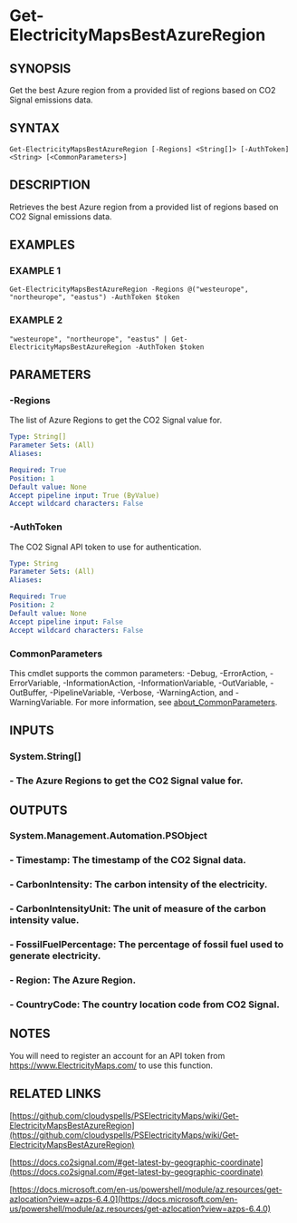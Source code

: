 # Get-ElectricityMapsBestAzureRegion

## SYNOPSIS
Get the best Azure region from a provided list of regions based on CO2 Signal emissions data.

## SYNTAX

```
Get-ElectricityMapsBestAzureRegion [-Regions] <String[]> [-AuthToken] <String> [<CommonParameters>]
```

## DESCRIPTION
Retrieves the best Azure region from a provided list of regions based on CO2 Signal emissions data.

## EXAMPLES

### EXAMPLE 1
```
Get-ElectricityMapsBestAzureRegion -Regions @("westeurope", "northeurope", "eastus") -AuthToken $token
```

### EXAMPLE 2
```
"westeurope", "northeurope", "eastus" | Get-ElectricityMapsBestAzureRegion -AuthToken $token
```

## PARAMETERS

### -Regions
The list of Azure Regions to get the CO2 Signal value for.

```yaml
Type: String[]
Parameter Sets: (All)
Aliases:

Required: True
Position: 1
Default value: None
Accept pipeline input: True (ByValue)
Accept wildcard characters: False
```

### -AuthToken
The CO2 Signal API token to use for authentication.

```yaml
Type: String
Parameter Sets: (All)
Aliases:

Required: True
Position: 2
Default value: None
Accept pipeline input: False
Accept wildcard characters: False
```

### CommonParameters
This cmdlet supports the common parameters: -Debug, -ErrorAction, -ErrorVariable, -InformationAction, -InformationVariable, -OutVariable, -OutBuffer, -PipelineVariable, -Verbose, -WarningAction, and -WarningVariable. For more information, see [about_CommonParameters](http://go.microsoft.com/fwlink/?LinkID=113216).

## INPUTS

### System.String[]
### - The Azure Regions to get the CO2 Signal value for.
## OUTPUTS

### System.Management.Automation.PSObject
### - Timestamp: The timestamp of the CO2 Signal data.
### - CarbonIntensity: The carbon intensity of the electricity.
### - CarbonIntensityUnit: The unit of measure of the carbon intensity value.
### - FossilFuelPercentage: The percentage of fossil fuel used to generate electricity.
### - Region: The Azure Region.
### - CountryCode: The country location code from CO2 Signal.
## NOTES
You will need to register an account for an API token from https://www.ElectricityMaps.com/ to use this function.

## RELATED LINKS

[https://github.com/cloudyspells/PSElectricityMaps/wiki/Get-ElectricityMapsBestAzureRegion](https://github.com/cloudyspells/PSElectricityMaps/wiki/Get-ElectricityMapsBestAzureRegion)

[https://docs.co2signal.com/#get-latest-by-geographic-coordinate](https://docs.co2signal.com/#get-latest-by-geographic-coordinate)

[https://docs.microsoft.com/en-us/powershell/module/az.resources/get-azlocation?view=azps-6.4.0](https://docs.microsoft.com/en-us/powershell/module/az.resources/get-azlocation?view=azps-6.4.0)

